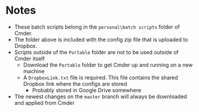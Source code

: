 # Notes
- These batch scripts belong in the `personal\batch scripts` folder of Cmder.
- The folder above is included with the config zip file that is uploaded to Dropbox.
- Scripts outside of the `Portable` folder are not to be used outside of Cmder itself
  - Download the `Portable` folder to get Cmder up and running on a new machine
  - A `DropboxLink.txt` file is required. This file contains the shared Dropbox link where the configs are stored
    - Probably stored in Google Drive somewhere
- The newest changes on the `master` branch will always be downloaded and applied from Cmder